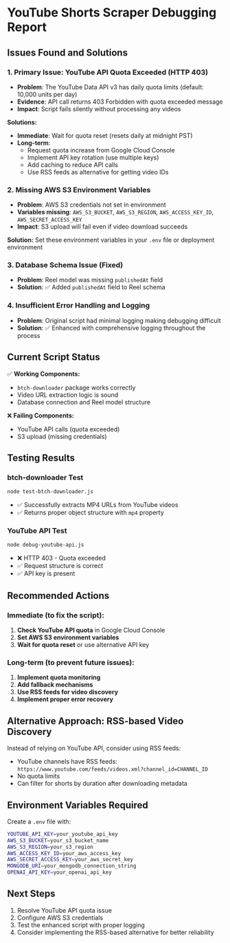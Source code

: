 # YouTube Shorts Scraper Debugging Report

## Issues Found and Solutions

### 1. **Primary Issue: YouTube API Quota Exceeded (HTTP 403)**
- **Problem**: The YouTube Data API v3 has daily quota limits (default: 10,000 units per day)
- **Evidence**: API call returns 403 Forbidden with quota exceeded message
- **Impact**: Script fails silently without processing any videos

**Solutions:**
- **Immediate**: Wait for quota reset (resets daily at midnight PST)
- **Long-term**: 
  - Request quota increase from Google Cloud Console
  - Implement API key rotation (use multiple keys)
  - Add caching to reduce API calls
  - Use RSS feeds as alternative for getting video IDs

### 2. **Missing AWS S3 Environment Variables**
- **Problem**: AWS S3 credentials not set in environment
- **Variables missing**: `AWS_S3_BUCKET`, `AWS_S3_REGION`, `AWS_ACCESS_KEY_ID`, `AWS_SECRET_ACCESS_KEY`
- **Impact**: S3 upload will fail even if video download succeeds

**Solution:** Set these environment variables in your `.env` file or deployment environment

### 3. **Database Schema Issue (Fixed)**
- **Problem**: Reel model was missing `publishedAt` field
- **Solution**: ✅ Added `publishedAt` field to Reel schema

### 4. **Insufficient Error Handling and Logging**
- **Problem**: Original script had minimal logging making debugging difficult
- **Solution**: ✅ Enhanced with comprehensive logging throughout the process

## Current Script Status

✅ **Working Components:**
- `btch-downloader` package works correctly
- Video URL extraction logic is sound
- Database connection and Reel model structure

❌ **Failing Components:**
- YouTube API calls (quota exceeded)
- S3 upload (missing credentials)

## Testing Results

### btch-downloader Test
```bash
node test-btch-downloader.js
```
- ✅ Successfully extracts MP4 URLs from YouTube videos
- ✅ Returns proper object structure with `mp4` property

### YouTube API Test
```bash
node debug-youtube-api.js
```
- ❌ HTTP 403 - Quota exceeded
- ✅ Request structure is correct
- ✅ API key is present

## Recommended Actions

### Immediate (to fix the script):
1. **Check YouTube API quota** in Google Cloud Console
2. **Set AWS S3 environment variables**
3. **Wait for quota reset** or use alternative API key

### Long-term (to prevent future issues):
1. **Implement quota monitoring**
2. **Add fallback mechanisms**
3. **Use RSS feeds for video discovery**
4. **Implement proper error recovery**

## Alternative Approach: RSS-based Video Discovery

Instead of relying on YouTube API, consider using RSS feeds:
- YouTube channels have RSS feeds: `https://www.youtube.com/feeds/videos.xml?channel_id=CHANNEL_ID`
- No quota limits
- Can filter for shorts by duration after downloading metadata

## Environment Variables Required

Create a `.env` file with:
```bash
YOUTUBE_API_KEY=your_youtube_api_key
AWS_S3_BUCKET=your_s3_bucket_name
AWS_S3_REGION=your_s3_region
AWS_ACCESS_KEY_ID=your_aws_access_key
AWS_SECRET_ACCESS_KEY=your_aws_secret_key
MONGODB_URI=your_mongodb_connection_string
OPENAI_API_KEY=your_openai_api_key
```

## Next Steps

1. Resolve YouTube API quota issue
2. Configure AWS S3 credentials
3. Test the enhanced script with proper logging
4. Consider implementing the RSS-based alternative for better reliability
